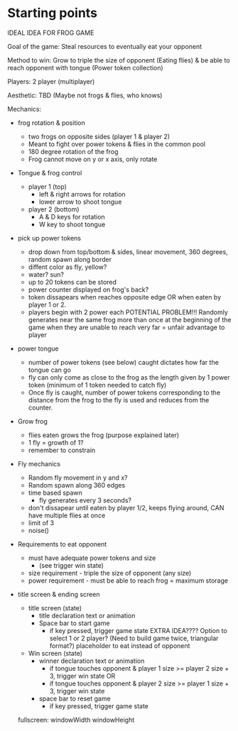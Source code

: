 # Starting points

IDEAL IDEA FOR FROG GAME

Goal of the game: Steal resources to eventually eat your opponent 

Method to win: Grow to triple the size of opponent (Eating flies) & be able to reach opponent with tongue (Power token collection)

Players: 2 player (multiplayer)

Aesthetic: TBD (Maybe not frogs & flies, who knows)

Mechanics:

- frog rotation & position
    - two frogs on opposite sides (player 1 & player 2)
    - Meant to fight over power tokens & flies in the common pool
    - 180 degree rotation of the frog
    - Frog cannot move on y or x axis, only rotate

- Tongue & frog control
    - player 1 (top)
        - left & right arrows for rotation 
        - lower arrow to shoot tongue
    - player 2 (bottom)
        - A & D keys for rotation
        - W key to shoot tongue

- pick up power tokens
    - drop down from top/bottom & sides, linear movement, 360 degrees, random spawn along border
    - diffent color as fly, yellow?
    - water? sun? 
    - up to 20 tokens can be stored
    - power counter displayed on frog's back?
    - token dissapears when reaches opposite edge OR when eaten by player 1 or 2.
    - players begin with 2 power each
    POTENTIAL PROBLEM!!! Randomly generates near the same frog more than once at the beginning of the game when they are unable to reach very far = unfair advantage to player

- power tongue
    - number of power tokens (see below) caught dictates how far the tongue can go
    - fly can only come as close to the frog as the length given by 1 power token (minimum of 1 token needed to catch fly)
    - Once fly is caught, number of power tokens corresponding to the distance from the frog to the fly is used and reduces from the counter.

- Grow frog
    - flies eaten grows the frog (purpose explained later)
    - 1 fly = growth of 1?
    - remember to constrain

- Fly mechanics
    - Random fly movement in y and x?
    - Random spawn along 360 edges
     - time based spawn
        - fly generates every 3 seconds?
    - don't dissapear until eaten by player 1/2, keeps flying around, CAN have multiple flies at once
    - limit of 3
    - noise()

- Requirements to eat opponent
    - must have adequate power tokens and size 
        - (see trigger win state)
    - size requirement - triple the size of opponent (any size)
    - power requirement - must be able to reach frog = maximum storage

- title screen & ending screen
    - title screen (state)
        - title declaration text or animation
        - Space bar to start game 
            - if key pressed, trigger game state
        EXTRA IDEA???? Option to select 1 or 2 player? (Need to build game twice, triangular format?)
        placeholder to eat instead of opponent
    - Win screen (state)
        - winner declaration text or animation
            - if tongue touches opponent & player 1 size >= player 2 size + 3, trigger win state
            OR
            - if tongue touches opponent & player 2 size >= player 1 size + 3, trigger win state
        - space bar to reset game 
            - if key pressed, trigger game state
    
    fullscreen:
    windowWidth
    windowHeight
    


